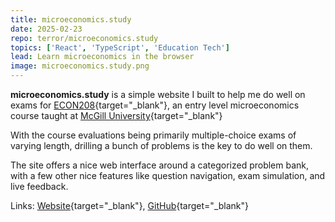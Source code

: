 ```yaml
---
title: microeconomics.study
date: 2025-02-23
repo: terror/microeconomics.study
topics: ['React', 'TypeScript', 'Education Tech']
lead: Learn microeconomics in the browser
image: microeconomics.study.png
---
```


**microeconomics.study** is a simple website I built to help me do well on exams
for
[ECON208](https://www.mcgill.ca/study/2024-2025/courses/econ-208){target="\_blank"},
an entry level microeconomics course taught at
[McGill University](https://www.mcgill.ca/){target="\_blank"}

With the course evaluations being primarily multiple-choice exams of varying
length, drilling a bunch of problems is the key to do well on them.

The site offers a nice web interface around a categorized problem bank, with a
few other nice features like question navigation, exam simulation, and live
feedback.

Links:
[Website](https://terror.github.io/microeconomics.study/){target="\_blank"},
[GitHub](https://github.com/terror/microeconomics.study){target="\_blank"}
